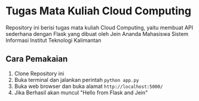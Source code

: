 # Tugas Mata Kuliah Cloud Computing

Repository ini berisi tugas mata kuliah Cloud Computing, yaitu membuat API sederhana dengan Flask yang dibuat oleh Jein Ananda Mahasiswa Sistem Informasi Institut Teknologi Kalimantan

## Cara Pemakaian
1. Clone Repository ini
2. Buka terminal dan jalankan perintah `python app.py`
3. Buka web browser dan buka alamat `http://localhost:5000/`
4. Jika Berhasil akan muncul "Hello from Flask and Jein"

